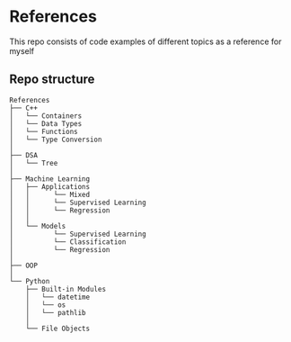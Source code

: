 # References

This repo consists of code examples of different topics as a reference for myself

## Repo structure

```text
References
├── C++
│   └── Containers
│   └── Data Types
│   └── Functions
│   └── Type Conversion
│
├── DSA
│   └── Tree
│
├── Machine Learning
│   ├── Applications
│   │      └── Mixed
│   │      └── Supervised Learning
│   │      └── Regression
│   │
│   └── Models
│          └── Supervised Learning
│          └── Classification
│          └── Regression
│
├── OOP
│
└── Python
    ├── Built-in Modules
    │   └── datetime
    │   └── os
    │   └── pathlib
    │
    └── File Objects
```

